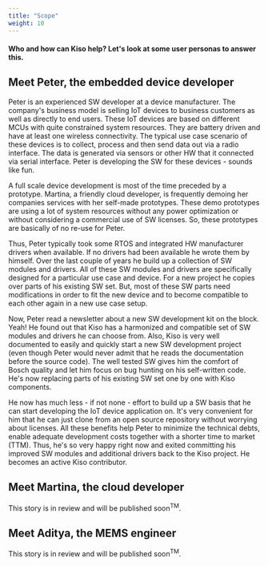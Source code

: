 ```yaml
---
title: "Scope"
weight: 10
---
```


####  Who and how can Kiso help? Let's look at some user personas to answer this.

## Meet Peter, the embedded device developer ##

Peter is an experienced SW developer at a device manufacturer. The company's business model is selling IoT devices to
business customers as well as directly to end users. These IoT devices are based on different MCUs with quite
constrained system resources. They are battery driven and have at least one wireless connectivity. The typical use case
scenario of these devices is to collect, process and then send data out via a radio interface. The data is generated via
sensors or other HW that it connected via serial interface. Peter is developing the SW for these devices - sounds like
fun.

A full scale device development is most of the time preceded by a prototype. Martina, a friendly cloud developer, is
frequently demoing her companies services with her self-made prototypes. These demo prototypes are using a lot of system
resources without any power optimization or without considering a commercial use of SW licenses. So, these prototypes
are basically of no re-use for Peter.

Thus, Peter typically took some RTOS and integrated HW manufacturer drivers when available. If no drivers had been
available he wrote them by himself. Over the last couple of years he build up a collection of SW modules and drivers.
All of these SW modules and drivers are specifically designed for a particular use case and device. For a new project he
copies over parts of his existing SW set. But, most of these SW parts need modifications in order to fit the new device
and to become compatible to each other again in a new use case setup.

Now, Peter read a newsletter about a new SW development kit on the block. Yeah! He found out that Kiso has a harmonized
and compatible set of SW modules and drivers he can choose from. Also, Kiso is very well documented to easily and
quickly start a new SW development project (even though Peter would never admit that he reads the documentation before
the source code). The well tested SW gives him the comfort of Bosch quality and let him focus on bug hunting on his
self-written code. He's now replacing parts of his existing SW set one by one with Kiso components.

He now has much less - if not none - effort to build up a SW basis that he can start developing the IoT device
application on. It's very convenient for him that he can just clone from an open source repository without worrying
about licenses. All these benefits help Peter to minimize the technical debts, enable adequate development costs
together with a shorter time to market (TTM). Thus, he's so very happy right now and exited committing his improved SW
modules and additional drivers back to the Kiso project. He becomes an active Kiso contributor.

## Meet Martina, the cloud developer ##

This story is in review and will be published soon<sup>TM</sup>.

## Meet Aditya, the MEMS engineer ##

This story is in review and will be published soon<sup>TM</sup>.
